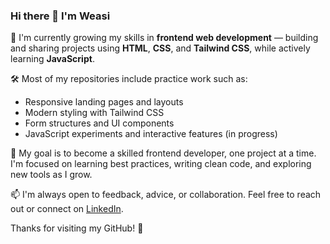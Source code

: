 ### Hi there 👋 I'm Weasi

🌱 I'm currently growing my skills in **frontend web development** — building and sharing projects using **HTML**, **CSS**, and **Tailwind CSS**, while actively learning **JavaScript**.

🛠️ Most of my repositories include practice work such as:
- Responsive landing pages and layouts
- Modern styling with Tailwind CSS
- Form structures and UI components
- JavaScript experiments and interactive features (in progress)

🎯 My goal is to become a skilled frontend developer, one project at a time. I'm focused on learning best practices, writing clean code, and exploring new tools as I grow.

📫 I'm always open to feedback, advice, or collaboration. Feel free to reach out or connect on [LinkedIn](https://www.linkedin.com/in/alweasi).

Thanks for visiting my GitHub! 🚀

